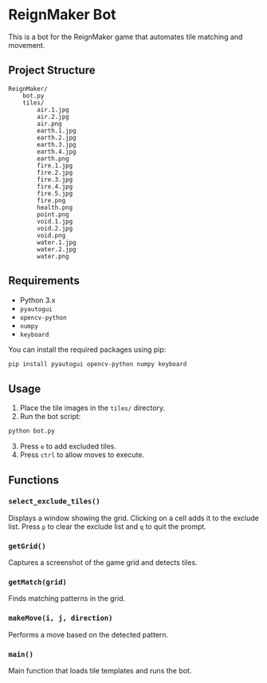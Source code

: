 # ReignMaker Bot

This is a bot for the ReignMaker game that automates tile matching and movement.

## Project Structure

```
ReignMaker/
    bot.py
    tiles/
        air.1.jpg
        air.2.jpg
        air.png
        earth.1.jpg
        earth.2.jpg
        earth.3.jpg
        earth.4.jpg
        earth.png
        fire.1.jpg
        fire.2.jpg
        fire.3.jpg
        fire.4.jpg
        fire.5.jpg
        fire.png
        health.png
        point.png
        void.1.jpg
        void.2.jpg
        void.png
        water.1.jpg
        water.2.jpg
        water.png
```

## Requirements

- Python 3.x
- `pyautogui`
- `opencv-python`
- `numpy`
- `keyboard`

You can install the required packages using pip:

```sh
pip install pyautogui opencv-python numpy keyboard
```

## Usage

1. Place the tile images in the `tiles/` directory.
2. Run the bot script:

```sh
python bot.py
```

3. Press `e` to add excluded tiles.
4. Press `ctrl` to allow moves to execute.

## Functions

### `select_exclude_tiles()`

Displays a window showing the grid. Clicking on a cell adds it to the exclude list. Press `p` to clear the exclude list and `q` to quit the prompt.

### `getGrid()`

Captures a screenshot of the game grid and detects tiles.

### `getMatch(grid)`

Finds matching patterns in the grid.

### `makeMove(i, j, direction)`

Performs a move based on the detected pattern.

### `main()`

Main function that loads tile templates and runs the bot.